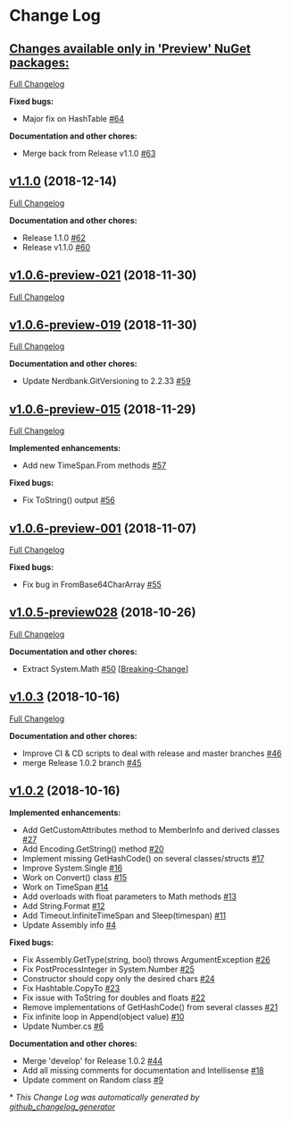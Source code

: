 # Change Log

## [**Changes available only in 'Preview' NuGet packages:**](https://github.com/nanoframework/lib-CoreLibrary/tree/HEAD)

[Full Changelog](https://github.com/nanoframework/lib-CoreLibrary/compare/v1.1.0...HEAD)

**Fixed bugs:**

- Major fix on HashTable [\#64](https://github.com/nanoframework/lib-CoreLibrary/pull/64)

**Documentation and other chores:**

- Merge back from Release v1.1.0 [\#63](https://github.com/nanoframework/lib-CoreLibrary/pull/63)

## [v1.1.0](https://github.com/nanoframework/lib-CoreLibrary/tree/v1.1.0) (2018-12-14)
[Full Changelog](https://github.com/nanoframework/lib-CoreLibrary/compare/v1.0.6-preview-021...v1.1.0)

**Documentation and other chores:**

- Release 1.1.0 [\#62](https://github.com/nanoframework/lib-CoreLibrary/pull/62)
- Release v1.1.0 [\#60](https://github.com/nanoframework/lib-CoreLibrary/pull/60)

## [v1.0.6-preview-021](https://github.com/nanoframework/lib-CoreLibrary/tree/v1.0.6-preview-021) (2018-11-30)
[Full Changelog](https://github.com/nanoframework/lib-CoreLibrary/compare/v1.0.6-preview-019...v1.0.6-preview-021)

## [v1.0.6-preview-019](https://github.com/nanoframework/lib-CoreLibrary/tree/v1.0.6-preview-019) (2018-11-30)
[Full Changelog](https://github.com/nanoframework/lib-CoreLibrary/compare/v1.0.6-preview-015...v1.0.6-preview-019)

**Documentation and other chores:**

- Update Nerdbank.GitVersioning to 2.2.33 [\#59](https://github.com/nanoframework/lib-CoreLibrary/pull/59)

## [v1.0.6-preview-015](https://github.com/nanoframework/lib-CoreLibrary/tree/v1.0.6-preview-015) (2018-11-29)
[Full Changelog](https://github.com/nanoframework/lib-CoreLibrary/compare/v1.0.6-preview-001...v1.0.6-preview-015)

**Implemented enhancements:**

- Add new TimeSpan.From methods [\#57](https://github.com/nanoframework/lib-CoreLibrary/pull/57)

**Fixed bugs:**

- Fix ToString\(\) output  [\#56](https://github.com/nanoframework/lib-CoreLibrary/pull/56)

## [v1.0.6-preview-001](https://github.com/nanoframework/lib-CoreLibrary/tree/v1.0.6-preview-001) (2018-11-07)
[Full Changelog](https://github.com/nanoframework/lib-CoreLibrary/compare/v1.0.5-preview028...v1.0.6-preview-001)

**Fixed bugs:**

- Fix bug in FromBase64CharArray [\#55](https://github.com/nanoframework/lib-CoreLibrary/pull/55)

## [v1.0.5-preview028](https://github.com/nanoframework/lib-CoreLibrary/tree/v1.0.5-preview028) (2018-10-26)
[Full Changelog](https://github.com/nanoframework/lib-CoreLibrary/compare/v1.0.3...v1.0.5-preview028)

**Documentation and other chores:**

- Extract System.Math [\#50](https://github.com/nanoframework/lib-CoreLibrary/pull/50) [[Breaking-Change](https://github.com/nanoframework/lib-CoreLibrary/labels/Breaking-Change)]

## [v1.0.3](https://github.com/nanoframework/lib-CoreLibrary/tree/v1.0.3) (2018-10-16)
[Full Changelog](https://github.com/nanoframework/lib-CoreLibrary/compare/v1.0.2...v1.0.3)

**Documentation and other chores:**

- Improve CI & CD scripts to deal with release and master branches [\#46](https://github.com/nanoframework/lib-CoreLibrary/pull/46)
- merge Release 1.0.2 branch [\#45](https://github.com/nanoframework/lib-CoreLibrary/pull/45)

## [v1.0.2](https://github.com/nanoframework/lib-CoreLibrary/tree/v1.0.2) (2018-10-16)
**Implemented enhancements:**

- Add GetCustomAttributes method to MemberInfo and derived classes [\#27](https://github.com/nanoframework/lib-CoreLibrary/pull/27)
- Add Encoding.GetString\(\) method [\#20](https://github.com/nanoframework/lib-CoreLibrary/pull/20)
- Implement missing GetHashCode\(\) on several classes/structs [\#17](https://github.com/nanoframework/lib-CoreLibrary/pull/17)
- Improve System.Single [\#16](https://github.com/nanoframework/lib-CoreLibrary/pull/16)
- Work on Convert\(\) class [\#15](https://github.com/nanoframework/lib-CoreLibrary/pull/15)
- Work on TimeSpan [\#14](https://github.com/nanoframework/lib-CoreLibrary/pull/14)
- Add overloads with float parameters to Math methods [\#13](https://github.com/nanoframework/lib-CoreLibrary/pull/13)
- Add String.Format [\#12](https://github.com/nanoframework/lib-CoreLibrary/pull/12)
- Add Timeout.InfiniteTimeSpan and Sleep\(timespan\) [\#11](https://github.com/nanoframework/lib-CoreLibrary/pull/11)
- Update Assembly info [\#4](https://github.com/nanoframework/lib-CoreLibrary/pull/4)

**Fixed bugs:**

- Fix Assembly.GetType\(string, bool\) throws ArgumentException [\#26](https://github.com/nanoframework/lib-CoreLibrary/pull/26)
- Fix PostProcessInteger in System.Number [\#25](https://github.com/nanoframework/lib-CoreLibrary/pull/25)
- Constructor should copy only the desired chars [\#24](https://github.com/nanoframework/lib-CoreLibrary/pull/24)
- Fix Hashtable.CopyTo [\#23](https://github.com/nanoframework/lib-CoreLibrary/pull/23)
- Fix issue with ToString for doubles and floats [\#22](https://github.com/nanoframework/lib-CoreLibrary/pull/22)
- Remove implementations of GetHashCode\(\) from several classes [\#21](https://github.com/nanoframework/lib-CoreLibrary/pull/21)
- Fix infinite loop in Append\(object value\) [\#10](https://github.com/nanoframework/lib-CoreLibrary/pull/10)
- Update Number.cs [\#6](https://github.com/nanoframework/lib-CoreLibrary/pull/6)

**Documentation and other chores:**

- Merge 'develop' for Release 1.0.2 [\#44](https://github.com/nanoframework/lib-CoreLibrary/pull/44)
- Add all missing comments for documentation and Intellisense [\#18](https://github.com/nanoframework/lib-CoreLibrary/pull/18)
- Update comment on Random class [\#9](https://github.com/nanoframework/lib-CoreLibrary/pull/9)



\* *This Change Log was automatically generated by [github_changelog_generator](https://github.com/skywinder/Github-Changelog-Generator)*